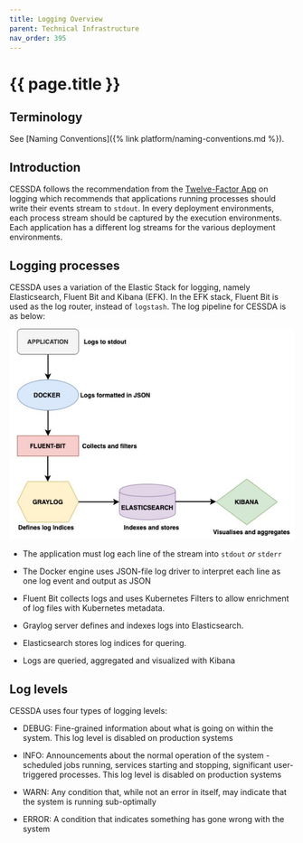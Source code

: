 ```yaml
---
title: Logging Overview
parent: Technical Infrastructure
nav_order: 395
---
```


# {{ page.title }}

## Terminology

See [Naming Conventions]({% link platform/naming-conventions.md %}).

## Introduction

CESSDA follows the recommendation from the [Twelve-Factor App](https://12factor.net/)
on logging which recommends that applications running processes should write their events stream to `stdout`.
In every deployment environments, each process stream should be captured by the execution environments.
Each application has a different log streams for the various deployment environments.

## Logging processes

CESSDA uses a variation of the Elastic Stack for logging, namely Elasticsearch, Fluent Bit and Kibana (EFK).
In the EFK stack, Fluent Bit is used as the log router, instead of `logstash`.
The log pipeline for CESSDA is as below:

![Logging_pipeline.jpg](../images/Logging_pipeline.jpg)

- The application must log each line of the stream into `stdout` *or* `stderr`

- The Docker engine uses JSON-file log driver to interpret each line as one log event and output as JSON

- Fluent Bit collects logs and uses Kubernetes Filters to allow enrichment of log files with Kubernetes metadata.

- Graylog server defines and indexes logs into Elasticsearch.

- Elasticsearch stores log indices for quering.  

- Logs are queried, aggregated and visualized with Kibana

## Log levels

CESSDA uses four types of logging levels:

- DEBUG: Fine-grained information about what is going on within the system.
  This log level is disabled on production systems

- INFO: Announcements about the normal operation of the system - scheduled jobs running,
  services starting and stopping, significant user-triggered processes.
  This log level is disabled on production systems

- WARN: Any condition that, while not an error in itself, may indicate that the system is running sub-optimally

- ERROR: A condition that indicates something has gone wrong with the system
